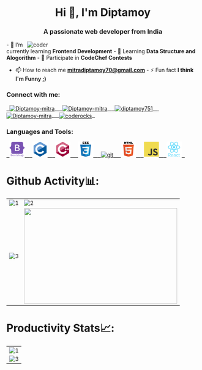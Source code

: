 <h1 align="center">Hi 👋, I'm Diptamoy</h1>
<h3 align="center">A passionate web developer from India</h3>

<img align="right" width="450px" src="https://octodex.github.com/images/daftpunktocat-thomas.gif" alt="coder"> - 🌱 I’m currently learning **Frontend Development** - 🌱 Learning **Data Structure and Alogorithm** - 🌱 Participate in **CodeChef Contests**
- 📫 How to reach me **mitradiptamoy70@gmail.com** - ⚡ Fun fact **I think I'm Funny ;)**

<h3 align="left">Connect with me:</h3>
<p align="left">
    <a href="https://www.linkedin.com/in/diptamoy-mitra-ba9920203/" target="blank"> &nbsp; <img align="center"
                        src="https://raw.githubusercontent.com/rahuldkjain/github-profile-readme-generator/master/src/images/icons/Social/linked-in-alt.svg"
                        alt="Diptamoy-mitra" height="30" width="40" /> &nbsp; </a>
    <a href="https://www.facebook.com/diptamoy.mitra" target="blank"> &nbsp; <img align="center"
                        src="https://raw.githubusercontent.com/rahuldkjain/github-profile-readme-generator/master/src/images/icons/Social/facebook.svg"
                        alt="Diptamoy-mitra" height="30" width="40" /> &nbsp; </a>
    <a href="https://www.codechef.com/users/diptamoy_123" target="blank"> &nbsp; <img align="center"
                        src="https://cdn.jsdelivr.net/npm/simple-icons@3.1.0/icons/codechef.svg" alt="diptamoy751"
                        height="30" width="40" /> &nbsp; </a>
    <a href="https://leetcode.com/Diptamoy_Mitra/" target="blank"> &nbsp; <img align="center"
                        src="https://raw.githubusercontent.com/rahuldkjain/github-profile-readme-generator/master/src/images/icons/Social/leet-code.svg"
                        alt="Diptamoy-mitra" height="30" width="40" /> &nbsp; </a>
    <a href="https://auth.geeksforgeeks.org/user/mitradiptamoy/practice/" target="blank"> &nbsp; <img align="center"
                        src="https://raw.githubusercontent.com/rahuldkjain/github-profile-readme-generator/master/src/images/icons/Social/geeks-for-geeks.svg"
                        alt="coderocks" height="30" width="40" /> &nbsp; </a>
</p>

<h3 align="left">Languages and Tools:</h3>
<p align="left"> <a href="https://getbootstrap.com" target="_blank"> &nbsp; <img
                        src="https://raw.githubusercontent.com/devicons/devicon/master/icons/bootstrap/bootstrap-plain-wordmark.svg"
                        alt="bootstrap" width="40" height="40" /> &nbsp; </a>
    <a href="https://www.cprogramming.com/" target="_blank"> &nbsp; <img
                        src="https://raw.githubusercontent.com/devicons/devicon/master/icons/c/c-original.svg" alt="c"
                        width="40" height="40" /> &nbsp; </a>
    <a href="https://www.w3schools.com/cpp/" target="_blank"> &nbsp; <img
                        src="https://raw.githubusercontent.com/devicons/devicon/master/icons/cplusplus/cplusplus-original.svg"
                        alt="cplusplus" width="40" height="40" /> &nbsp; </a>
    <a href="https://www.w3schools.com/css/" target="_blank"> &nbsp; <img
                        src="https://raw.githubusercontent.com/devicons/devicon/master/icons/css3/css3-original-wordmark.svg"
                        alt="css3" width="40" height="40" /> &nbsp; </a>
    <a href="https://git-scm.com/" target="_blank"> &nbsp; <img
                        src="https://www.vectorlogo.zone/logos/git-scm/git-scm-icon.svg" alt="git" width="40"
                        height="40" /> &nbsp;
        </a>
    <a href="https://www.w3.org/html/" target="_blank"> &nbsp;
                <img src="https://raw.githubusercontent.com/devicons/devicon/master/icons/html5/html5-original-wordmark.svg"
                        alt="html5" width="40" height="40" /> &nbsp; </a>
    <a href="https://developer.mozilla.org/en-US/docs/Web/JavaScript" target="_blank"> &nbsp; <img
                        src="https://raw.githubusercontent.com/devicons/devicon/master/icons/javascript/javascript-original.svg"
                        alt="javascript" width="40" height="40" /> &nbsp; </a>
    <a href="https://reactjs.org/" target="_blank"> &nbsp; <img
                        src="https://raw.githubusercontent.com/devicons/devicon/master/icons/react/react-original-wordmark.svg"
                        alt="react" width="40" height="40" /> &nbsp; </a>
</p>

# Github Activity📊:

<table>
    <tr>
        <td><img src="https://github-profile-summary-cards.vercel.app/api/cards/stats?username=Diptamoy-Mitra&theme=monokai" display=block width=100% height=auto alt="1"></td>
        <td><img src="https://github-profile-summary-cards.vercel.app/api/cards/most-commit-language?username=Diptamoy-Mitra&theme=monokai" display=block width=100% height=auto alt="2"></td>
    </tr>
    <tr>
        <td><img src="http://github-readme-streak-stats.herokuapp.com?user=Diptamoy-Mitra&theme=dark&date_format=M%20j%5B%2C%20Y%5D" display=block width=100% height=auto alt="3"></td>
        <td><img src="https://i.makeagif.com/media/2-27-2018/FJ5jsj.gif" display=block align="right" width="400px" height="250px"></td>
    </tr>

</table>

# Productivity Stats📈:

<table>
    <tr>
        <td><img src="https://github-profile-summary-cards.vercel.app/api/cards/profile-details?username=Diptamoy-Mitra&theme=monokai" display=block width=100% height=auto alt="1"></td>
    </tr>
    <tr>
        <td><img src="https://github-profile-summary-cards.vercel.app/api/cards/repos-per-language?username=Diptamoy-Mitra&theme=solarized" display=block width=100% height=auto alt="3"></td>
        </td>
    </tr>
</table>

<br>
</p>
